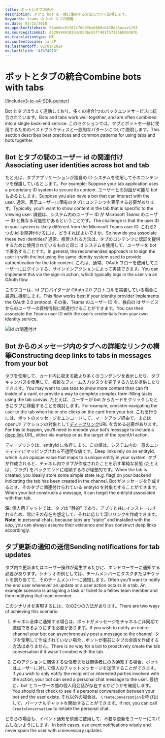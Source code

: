 ```yaml
---
title: ボットとタブの統合
description: タブと bot を一緒に使用する方法について説明します。
keywords: teams の bot タブの開発
ms.date: 03/15/2018
ms.openlocfilehash: 59ae8bc01f82c70dd7ea6869cb870e26acae1293
ms.sourcegitcommit: 4329a94918263c85d6c65ff401f571556b80307b
ms.translationtype: MT
ms.contentlocale: ja-JP
ms.lasthandoff: 02/01/2020
ms.locfileid: "41674919"
---
```

# <a name="combine-bots-with-tabs"></a><span data-ttu-id="f8d43-104">ボットとタブの統合</span><span class="sxs-lookup"><span data-stu-id="f8d43-104">Combine bots with tabs</span></span>

[!include[v3-to-v4-SDK-pointer](~/includes/v3-to-v4-pointer-bots.md)]

<span data-ttu-id="f8d43-105">Bot とタブはうまく連動しており、多くの場合1つのバックエンドサービスに統合されています。</span><span class="sxs-lookup"><span data-stu-id="f8d43-105">Bots and tabs work well together, and are often combined into a single back-end service.</span></span> <span data-ttu-id="f8d43-106">このセクションでは、タブとボットを一緒に使用するためのベストプラクティスと一般的なパターンについて説明します。</span><span class="sxs-lookup"><span data-stu-id="f8d43-106">This section describes best practices and common patterns for using tabs and bots together.</span></span>

## <a name="associating-user-identities-across-bot-and-tab"></a><span data-ttu-id="f8d43-107">Bot とタブの間のユーザー id の関連付け</span><span class="sxs-lookup"><span data-stu-id="f8d43-107">Associating user identities across bot and tab</span></span>

<span data-ttu-id="f8d43-108">たとえば、タブアプリケーションが独自の ID システムを使用してそのコンテンツを保護しているとします。</span><span class="sxs-lookup"><span data-stu-id="f8d43-108">For example: Suppose your tab application uses a proprietary ID system to secure its content.</span></span> <span data-ttu-id="f8d43-109">ユーザーとの対話が可能な bot もあるとします。</span><span class="sxs-lookup"><span data-stu-id="f8d43-109">Suppose you also have a bot that can interact with the user.</span></span> <span data-ttu-id="f8d43-110">通常、表示ユーザーに固有のタブにコンテンツを表示する必要があります。</span><span class="sxs-lookup"><span data-stu-id="f8d43-110">Typically, you’ll want to show content in the tab that is specific to the viewing user.</span></span> <span data-ttu-id="f8d43-111">課題は、システム内のユーザー ID が Microsoft Teams のユーザー ID と異なる可能性があるということです。</span><span class="sxs-lookup"><span data-stu-id="f8d43-111">The challenge is that the user ID in your system is likely different from the Microsoft Teams user ID.</span></span> <span data-ttu-id="f8d43-112">これら2つの id を関連付けるには、どうすればよいですか。</span><span class="sxs-lookup"><span data-stu-id="f8d43-112">So how do you associate these two identities?</span></span>
<span data-ttu-id="f8d43-113">通常、推奨される方法は、タブのコンテンツに認証を提供するために使用されているものと同じ id システムを使用して、ユーザーを bot で署名することです。</span><span class="sxs-lookup"><span data-stu-id="f8d43-113">In general, the recommended approach is to sign the user in with the bot using the same identity system used to provide authentication for the tab content.</span></span> <span data-ttu-id="f8d43-114">これは、通常、OAuth フローを使用してユーザーにログインする、サインインアクションによって実装できます。</span><span class="sxs-lookup"><span data-stu-id="f8d43-114">You can implement this via the sign-in action, which typically logs in the user via an OAuth flow.</span></span>

<span data-ttu-id="f8d43-115">このフローは、id プロバイダーが OAuth 2.0 プロトコルを実装している場合に最適に機能します。</span><span class="sxs-lookup"><span data-stu-id="f8d43-115">This flow works best if your identity provider implements the OAuth 2.0 protocol.</span></span> <span data-ttu-id="f8d43-116">その後、Teams のユーザー ID を、独自の id サービスからのユーザーの資格情報に関連付けることができます。</span><span class="sxs-lookup"><span data-stu-id="f8d43-116">You can then associate the Teams user ID with the user’s credentials from your own identity service.</span></span>

   ![Id の関連付け](~/assets/images/bots/associating_contexts.png)

## <a name="constructing-deep-links-to-tabs-in-messages-from-your-bot"></a><span data-ttu-id="f8d43-118">Bot からのメッセージ内のタブへの詳細なリンクの構築</span><span class="sxs-lookup"><span data-stu-id="f8d43-118">Constructing deep links to tabs in messages from your bot</span></span>

<span data-ttu-id="f8d43-119">タブを使用して、カード内に収まる数より多くのコンテンツを表示したり、タブキャンバスを使用して、複雑なフォーム入力タスクを完了する方法を提供したりできます。</span><span class="sxs-lookup"><span data-stu-id="f8d43-119">You may want to use tabs to show more content than can fit inside of a card, or provide a way to complete complex form-filling tasks using the tab canvas.</span></span> <span data-ttu-id="f8d43-120">たとえば、ユーザーが bot からカードをクリックしたときにタブに移動することを検討します。</span><span class="sxs-lookup"><span data-stu-id="f8d43-120">For example, consider navigating the user to the tab when he or she clicks on the card from your bot.</span></span> <span data-ttu-id="f8d43-121">これを行うには、ボットのメッセージをエンコードして、マークアップ経由で、または openUrl アクションの対象として[ディープリンク](~/concepts/build-and-test/deep-links.md)URL を含める必要があります。</span><span class="sxs-lookup"><span data-stu-id="f8d43-121">For this to happen, you’ll need to encode your bot’s message to include a [deep link](~/concepts/build-and-test/deep-links.md) URL, either via markup or as the target of the openUrl action.</span></span>

<span data-ttu-id="f8d43-122">ディープリンクは、entityId に依存します。この値は、システム内の一意のエンティティにマッピングされる不透明な値です。</span><span class="sxs-lookup"><span data-stu-id="f8d43-122">Deep links rely on an entityId, which is an opaque value that maps to a unique entity in your system.</span></span> <span data-ttu-id="f8d43-123">タブが作成されると、チャネル内でタブが作成されたことを示す単純な状態 (たとえば、フラグ) をバックエンドに格納するのが理想的です。</span><span class="sxs-lookup"><span data-stu-id="f8d43-123">When the tab is created, you ideally store some simple state (e.g. flag) on your backend indicating the tab has been created in the channel.</span></span> <span data-ttu-id="f8d43-124">Bot がメッセージを作成するとき、そのタブに関連付けられている entityId を対象とすることができます。</span><span class="sxs-lookup"><span data-stu-id="f8d43-124">When your bot constructs a message, it can target the entityId associated with that tab.</span></span>

<span data-ttu-id="f8d43-125">**注:** 個人用チャットでは、タブは "静的" であり、アプリと共にインストールされるため、常にその存在を想定して、それに応じて深いリンクを作成できます。</span><span class="sxs-lookup"><span data-stu-id="f8d43-125">**Note:** in personal chats, because tabs are “static” and installed with the app, you can always assume their existence and thus construct deep links accordingly.</span></span>

## <a name="sending-notifications-for-tab-updates"></a><span data-ttu-id="f8d43-126">タブ更新の通知の送信</span><span class="sxs-lookup"><span data-stu-id="f8d43-126">Sending notifications for tab updates</span></span>

<span data-ttu-id="f8d43-127">タブ内で更新またはユーザー操作が発生するたびに、エンドユーザーに通知する必要があります。シナリオの例としては、チームメンバーにタスクまたはチケットを割り当てて、そのチームメンバーに通知します。</span><span class="sxs-lookup"><span data-stu-id="f8d43-127">Often you’ll want to notify the end user whenever an update or a user action occurs in a tab. An example scenario is assigning a task or ticket to a fellow team member and then notifying that team member.</span></span>

<span data-ttu-id="f8d43-128">このシナリオを実現するには、次の2つの方法があります。</span><span class="sxs-lookup"><span data-stu-id="f8d43-128">There are two ways of achieving this scenario:</span></span>

1. <span data-ttu-id="f8d43-129">チャネル全体に通知する場合は、ボットがメッセージをチャネルに非同期で送信できるようにする必要があります。</span><span class="sxs-lookup"><span data-stu-id="f8d43-129">If you wish to notify an entire channel your bot can asynchronously post a message to the channel.</span></span> <span data-ttu-id="f8d43-130">タブを使用して作成されていない場合、ボットが事前にタブの会話を作成する方法はありません。</span><span class="sxs-lookup"><span data-stu-id="f8d43-130">There is no way for a bot to proactively create the tab conversation if it wasn't created with the tab.</span></span>

2. <span data-ttu-id="f8d43-131">このアクションに関係する受信者または関係者にのみ通知する場合、ボットはユーザーに対して個人のチャットメッセージを送信することができます。</span><span class="sxs-lookup"><span data-stu-id="f8d43-131">If you wish to only notify the recipient or interested parties involved with the action, your bot can send a personal chat message to the user.</span></span> <span data-ttu-id="f8d43-132">最初に、bot とユーザーの間の個人用会話が存在するかどうかを確認します。</span><span class="sxs-lookup"><span data-stu-id="f8d43-132">You should first check to see if a personal conversation between your bot and the user exists.</span></span> <span data-ttu-id="f8d43-133">それ以外の場合は、 `CreateConversation`を呼び出して、パーソナルチャットを開始することができます。</span><span class="sxs-lookup"><span data-stu-id="f8d43-133">If not, you can call `CreateConversation` to initiate the personal chat.</span></span>

<span data-ttu-id="f8d43-134">どちらの場合も、イベント通知を慎重に使用して、不要な更新をユーザーにスパムしないようにします。</span><span class="sxs-lookup"><span data-stu-id="f8d43-134">In both cases, use event notifications wisely and never spam the user with unnecessary updates.</span></span>
